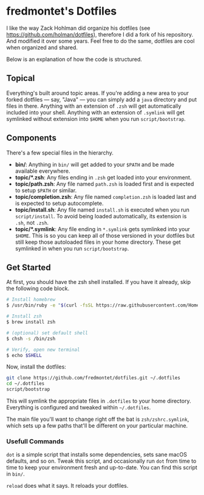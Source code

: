 # fredmontet's Dotfiles

I like the way Zack Hohlman did organize his dotfiles (see https://github.com/holman/dotfiles), therefore I did a fork of his repository. And modified it over some years. Feel free to do the same, dotfiles are cool when organized and shared.

Below is an explanation of how the code is structured.

## Topical

Everything's built around topic areas. If you're adding a new area to your
forked dotfiles — say, "Java" — you can simply add a `java` directory and put
files in there. Anything with an extension of `.zsh` will get automatically
included into your shell. Anything with an extension of `.symlink` will get
symlinked without extension into `$HOME` when you run `script/bootstrap`.

## Components

There's a few special files in the hierarchy.

- **bin/**: Anything in `bin/` will get added to your `$PATH` and be made
  available everywhere.
- **topic/\*.zsh**: Any files ending in `.zsh` get loaded into your
  environment.
- **topic/path.zsh**: Any file named `path.zsh` is loaded first and is
  expected to setup `$PATH` or similar.
- **topic/completion.zsh**: Any file named `completion.zsh` is loaded
  last and is expected to setup autocomplete.
- **topic/install.sh**: Any file named `install.sh` is executed when you run `script/install`. To avoid being loaded automatically, its extension is `.sh`, not `.zsh`.
- **topic/\*.symlink**: Any file ending in `*.symlink` gets symlinked into
  your `$HOME`. This is so you can keep all of those versioned in your dotfiles
  but still keep those autoloaded files in your home directory. These get
  symlinked in when you run `script/bootstrap`.

## Get Started

At first, you should have the zsh shell installed. If you have it already, skip the following code block.

```sh
# Install homebrew
$ /usr/bin/ruby -e "$(curl -fsSL https://raw.githubusercontent.com/Homebrew/install/master/install)"

# Install zsh
$ brew install zsh

# (optional) set default shell
$ chsh -s /bin/zsh

# Verify, open new terminal
$ echo $SHELL
```

Now, install the dotfiles:

```sh
git clone https://github.com/fredmontet/dotfiles.git ~/.dotfiles
cd ~/.dotfiles
script/bootstrap
```

This will symlink the appropriate files in `.dotfiles` to your home directory.
Everything is configured and tweaked within `~/.dotfiles`.

The main file you'll want to change right off the bat is `zsh/zshrc.symlink`,
which sets up a few paths that'll be different on your particular machine.

### Usefull Commands

`dot` is a simple script that installs some dependencies, sets sane macOS
defaults, and so on. Tweak this script, and occasionally run `dot` from
time to time to keep your environment fresh and up-to-date. You can find
this script in `bin/`.

`reload` does what it says. It reloads your dotfiles.

